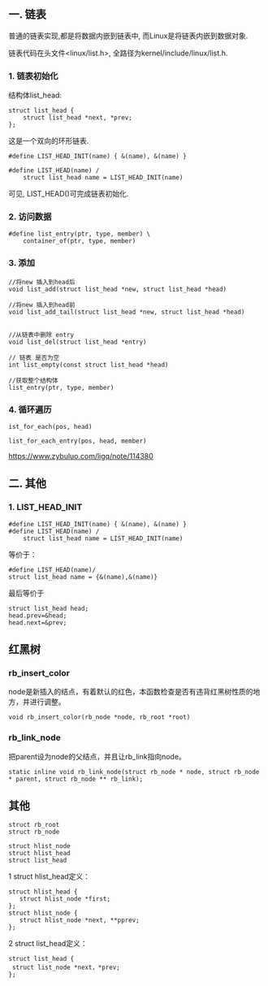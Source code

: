 

## 一. 链表

普通的链表实现,都是将数据内嵌到链表中, 而Linux是将链表内嵌到数据对象.

链表代码在头文件<linux/list.h>, 全路径为kernel/include/linux/list.h.

### 1. 链表初始化

结构体list_head:

    struct list_head {  
        struct list_head *next, *prev;  
    };  

这是一个双向的环形链表.

    #define LIST_HEAD_INIT(name) { &(name), &(name) }

    #define LIST_HEAD(name) /
        struct list_head name = LIST_HEAD_INIT(name)

可见, LIST_HEAD()可完成链表初始化.

### 2. 访问数据

    #define list_entry(ptr, type, member) \  
        container_of(ptr, type, member)  



### 3. 添加

    //将new 插入到head后
    void list_add(struct list_head *new, struct list_head *head)

    //将new 插入到head前
    void list_add_tail(struct list_head *new, struct list_head *head)


    //从链表中删除 entry
    void list_del(struct list_head *entry)

    // 链表 是否为空
    int list_empty(const struct list_head *head)

    //获取整个结构体
    list_entry(ptr, type, member)

### 4. 循环遍历


    ist_for_each(pos, head)

    list_for_each_entry(pos, head, member)


https://www.zybuluo.com/ligq/note/114380


## 二. 其他

### 1. LIST_HEAD_INIT

	#define LIST_HEAD_INIT(name) { &(name), &(name) }
	#define LIST_HEAD(name) /
	    struct list_head name = LIST_HEAD_INIT(name)

等价于：

	#define LIST_HEAD(name)/
	struct list_head name = {&(name),&(name)}

最后等价于

	struct list_head head;
	head.prev=&head;
	head.next=&prev;

## 红黑树

### rb_insert_color
node是新插入的结点，有着默认的红色，本函数检查是否有违背红黑树性质的地方，并进行调整。

	void rb_insert_color(rb_node *node, rb_root *root)

### rb_link_node


把parent设为node的父结点，并且让rb_link指向node。

	static inline void rb_link_node(struct rb_node * node, struct rb_node * parent, struct rb_node ** rb_link);

## 其他

	struct rb_root
	struct rb_node

	struct hlist_node
	struct hlist_head
	struct list_head


1 struct hlist_head定义：

	struct hlist_head {
	   struct hlist_node *first;
	};
	struct hlist_node {
	   struct hlist_node *next, **pprev;
	};

2 struct list_head定义：

	struct list_head {
	 struct list_node *next，*prev;
	};

